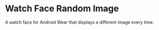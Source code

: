 # Watch Face Random Image

A watch face for Android Wear that displays a different image every time.